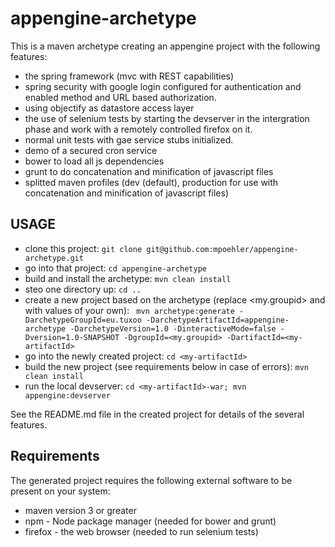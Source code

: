 appengine-archetype
===================

This is a maven archetype creating an appengine project with the following features:

- the spring framework (mvc with REST capabilities)
- spring security with google login configured for authentication and enabled method and URL based authorization.
- using objectify as datastore access layer
- the use of selenium tests by starting the devserver in the intergration phase and work with a remotely controlled firefox on it.
- normal unit tests with gae service stubs initialized.
- demo of a secured cron service
- bower to load all js dependencies
- grunt to do concatenation and minification of javascript files
- splitted maven profiles (dev (default), production for use with concatenation and minification of javascript files)

USAGE
-----

- clone this project: ` git clone git@github.com:mpoehler/appengine-archetype.git `
- go into that project: ` cd appengine-archetype `
- build and install the archetype: ` mvn clean install `
- steo one directory up: ` cd .. `
- create a new project based on the archetype (replace <my.groupid> and <my-artifactId> with values of your own): ` mvn archetype:generate -DarchetypeGroupId=eu.tuxoo -DarchetypeArtifactId=appengine-archetype -DarchetypeVersion=1.0 -DinteractiveMode=false -Dversion=1.0-SNAPSHOT -DgroupId=<my.groupid> -DartifactId=<my-artifactId>`
- go into the newly created project: ` cd <my-artifactId> `
- build the new project (see requirements below in case of errors): ` mvn clean install ` 
- run the local devserver: ` cd <my-artifactId>-war; mvn appengine:devserver `

See the README.md file in the created project for details of the several features.

Requirements
------------
The generated project requires the following external software to be present on your system:

- maven version 3 or greater
- npm - Node package manager (needed for bower and grunt)
- firefox - the web browser (needed to run selenium tests)



